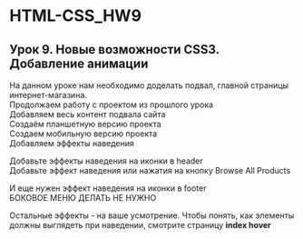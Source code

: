 # HTML-CSS_HW9
## Урок 9. Новые возможности CSS3. Добавление анимации
На данном уроке нам необходимо доделать подвал, главной страницы интернет-магазина.<br/>
Продолжаем работу с проектом из прошлого урока<br/>
Добавляем весь контент подвала сайта<br/>
Создаём планшетную версию проекта<br/>
Создаем мобильную версию проекта<br/>
Добавляем эффекты наведения<br/>

Добавьте эффекты наведения на иконки в header<br/>
Добавьте эффект наведения или нажатия на кнопку Browse All Products<br/>

И еще нужен эффект наведения на иконки в footer<br/>
БОКОВОЕ МЕНЮ ДЕЛАТЬ НЕ НУЖНО<br/>

Остальные эффекты - на ваше усмотрение. Чтобы понять, как элементы должны выглядеть при наведении, смотрите страницу **index hover**<br/>
